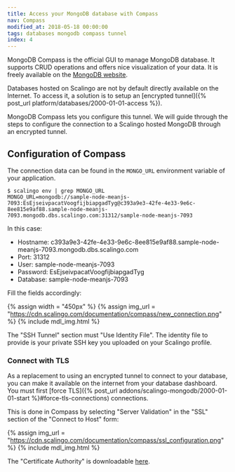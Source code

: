 ```yaml
---
title: Access your MongoDB database with Compass
nav: Compass
modified_at: 2018-05-18 00:00:00
tags: databases mongodb compass tunnel
index: 4
---
```


MongoDB Compass is the official GUI to manage MongoDB database. It supports CRUD operations and
offers nice visualization of your data. It is freely available on the [MongoDB
website](https://www.mongodb.com/products/compass).

Databases hosted on Scalingo are not by default directly available on the Internet. To access it, a
solution is to setup an [encrypted tunnel]({% post_url platform/databases/2000-01-01-access %}).

MongoDB Compass lets you configure this tunnel. We will guide through the steps to configure
the connection to a Scalingo hosted MongoDB through an encrypted tunnel.

## Configuration of Compass

The connection data can be found in the `MONGO_URL` environment variable of your application.

```
$ scalingo env | grep MONGO_URL
MONGO_URL=mongodb://sample-node-meanjs-7093:EsEjseivpacatVoogfijbiapgadTyg@c393a9e3-42fe-4e33-9e6c-8ee815e9af88.sample-node-meanjs-7093.mongodb.dbs.scalingo.com:31312/sample-node-meanjs-7093
```

In this case:

* Hostname: c393a9e3-42fe-4e33-9e6c-8ee815e9af88.sample-node-meanjs-7093.mongodb.dbs.scalingo.com
* Port: 31312
* User: sample-node-meanjs-7093
* Password: EsEjseivpacatVoogfijbiapgadTyg
* Database: sample-node-meanjs-7093

Fill the fields accordingly:

{% assign width = "450px" %}
{% assign img_url = "https://cdn.scalingo.com/documentation/compass/new_connection.png" %}
{% include mdl_img.html %}

The "SSH Tunnel" section must "Use Identity File". The identity file to provide is your private SSH
key you uploaded on your Scalingo profile.

### Connect with TLS

As a replacement to using an encrypted tunnel to connect to your database, you can make it available
on the internet from your database dashboard. You must first [force
TLS]({% post_url addons/scalingo-mongodb/2000-01-01-start %}#force-tls-connections) connections.

This is done in Compass by selecting "Server Validation" in the "SSL" section of the "Connect to
Host" form:

{% assign img_url = "https://cdn.scalingo.com/documentation/compass/ssl_configuration.png" %}
{% include mdl_img.html %}

The "Certificate Authority" is downloadable
[here](https://db-api.scalingo.com/api/ca_certificate).
